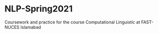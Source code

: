 # NLP-Spring2021
Coursework and practice for the course Computational Linguistic at FAST-NUCES Islamabad
